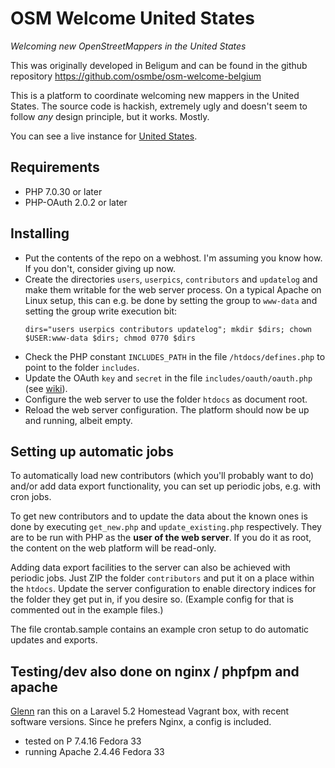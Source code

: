 # OSM Welcome United States

*Welcoming new OpenStreetMappers in the United States*

This was originally developed in Beligum and can be found in the github repository https://github.com/osmbe/osm-welcome-belgium

This is a platform to coordinate welcoming new mappers in the United States. The source code is hackish, extremely ugly and doesn't seem to follow *any* design principle, but it works. Mostly.

You can see a live instance for [United States](https://welcome.snowandsnow.us/).

## Requirements

* PHP 7.0.30 or later
* PHP-OAuth 2.0.2 or later

## Installing

* Put the contents of the repo on a webhost. I'm assuming you know how. If you don't, consider giving up now.
* Create the directories `users`, `userpics`, `contributors` and `updatelog` and make them writable for the web server process. On a typical Apache on Linux setup, this can e.g. be done by setting the group to `www-data` and setting the group write execution bit:
    ```
    dirs="users userpics contributors updatelog"; mkdir $dirs; chown $USER:www-data $dirs; chmod 0770 $dirs
    ```
* Check the PHP constant `INCLUDES_PATH` in the file `/htdocs/defines.php` to point to the folder `includes`.
* Update the OAuth `key` and `secret` in the file `includes/oauth/oauth.php` (see [wiki](https://wiki.openstreetmap.org/wiki/OAuth#Registering_your_application_as_OAuth_consumer)).
* Configure the web server to use the folder `htdocs` as document root.
* Reload the web server configuration. The platform should now be up and running, albeit empty.

## Setting up automatic jobs

To automatically load new contributors (which you'll probably want to do) and/or add data export functionality, you can set up periodic jobs, e.g. with cron jobs.

To get new contributors and to update the data about the known ones is done by executing `get_new.php` and `update_existing.php` respectively. They are to be run with PHP as the **user of the web server**. If you do it as root, the content on the web platform will be read-only.

Adding data export facilities to the server can also be achieved with periodic jobs. Just ZIP the folder `contributors` and put it on a place within the `htdocs`. Update the server configuration to enable directory indices for the folder they get put in, if you desire so. (Example config for that is commented out in the example files.)

The file crontab.sample contains an example cron setup to do automatic updates and exports.

## Testing/dev also done on nginx / phpfpm and apache

[Glenn](https://github.com/gplv2) ran this on a Laravel 5.2 Homestead Vagrant box, with recent software versions. Since he prefers Nginx, a config is included.

* tested on P 7.4.16 Fedora 33
* running Apache 2.4.46 Fedora 33
